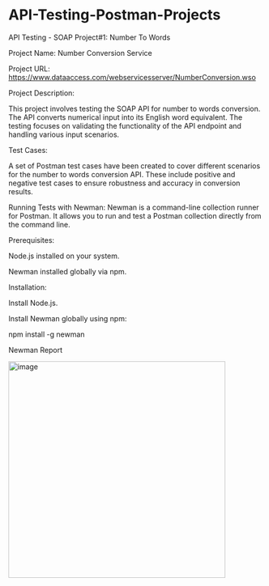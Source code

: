 # API-Testing-Postman-Projects
API Testing - SOAP Project#1: 
Number To Words

Project Name: Number Conversion Service

Project URL:
https://www.dataaccess.com/webservicesserver/NumberConversion.wso

Project Description:

This project involves testing the SOAP API for number to words conversion. The API converts numerical input into its English word equivalent. The testing focuses on validating the functionality of the API endpoint and handling various input scenarios.

Test Cases:

A set of Postman test cases have been created to cover different scenarios for the number to words conversion API. These include positive and negative test cases to ensure robustness and accuracy in conversion results.

Running Tests with Newman:
Newman is a command-line collection runner for Postman. It allows you to run and test a Postman collection directly from the command line.

Prerequisites:

Node.js installed on your system.

Newman installed globally via npm.

Installation:

Install Node.js.

Install Newman globally using npm:

npm install -g newman






Newman Report


<img width="428" alt="image" src="https://github.com/user-attachments/assets/0c042a36-3185-4793-ba42-acc90225ebea">

